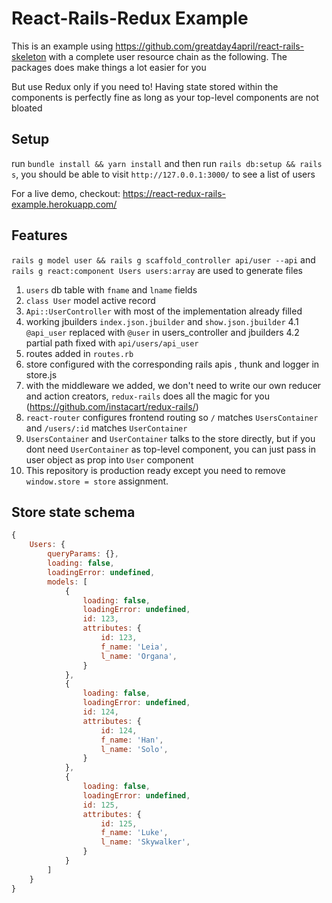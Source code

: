 # React-Rails-Redux Example

This is an example using https://github.com/greatday4april/react-rails-skeleton with a complete user resource chain as the following. The packages does make things a lot easier for you

But use Redux only if you need to! Having state stored within the components is perfectly fine as long as your top-level components are not bloated

## Setup
run `bundle install && yarn install` and then run `rails db:setup && rails s`, you should be able to visit `http://127.0.0.1:3000/` to see a list of users

For a live demo, checkout: https://react-redux-rails-example.herokuapp.com/

## Features

`rails g model user && rails g scaffold_controller api/user --api` and `rails g react:component Users users:array` are used to generate files

1. `users` db table with `fname` and `lname` fields
2. `class User` model active record
3. `Api::UserController` with most of the implementation already filled
4. working jbuilders `index.json.jbuilder` and `show.json.jbuilder`
    4.1 `@api_user` replaced with `@user` in users_controller and jbuilders
    4.2 partial path fixed with `api/users/api_user`
5. routes added in `routes.rb`
6. store configured with the corresponding rails apis , thunk and logger in store.js
7. with the middleware we added, we don't need to write our own reducer and action creators, `redux-rails` does all the magic for you (https://github.com/instacart/redux-rails/)
8. `react-router` configures frontend routing so `/` matches `UsersContainer` and `/users/:id` matches `UserContainer`
9. `UsersContainer` and `UserContainer` talks to the store directly, but if you dont need `UserContainer` as top-level component, you can just pass in user object as prop into `User` component
10. This repository is production ready except you need to remove `window.store = store` assignment.

## Store state schema

```JavaScript
{
    Users: {
        queryParams: {},
        loading: false,
        loadingError: undefined,
        models: [
            {
                loading: false,
                loadingError: undefined,
                id: 123,
                attributes: {
                    id: 123,
                    f_name: 'Leia',
                    l_name: 'Organa',
                }
            },
            {
                loading: false,
                loadingError: undefined,
                id: 124,
                attributes: {
                    id: 124,
                    f_name: 'Han',
                    l_name: 'Solo',
                }
            },
            {
                loading: false,
                loadingError: undefined,
                id: 125,
                attributes: {
                    id: 125,
                    f_name: 'Luke',
                    l_name: 'Skywalker',
                }
            }
        ]
    }
}
```
